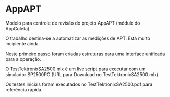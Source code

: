 # AppAPT
Modelo para controle de revisão do projeto AppAPT (módulo do AppColeta).


O trabalho destina-se a automatizar as medições de APT. Está muito incipiente ainda.

Neste primeiro passo foram criadas estruturas para uma interface unificada para a operação.


O TestTektronixSA2500.mlx é um live script para executar com um simulador SP2500PC (URL para Download no TestTektronixSA2500.mlx).

Os testes iniciais foram executados no TestTektronixSA2500.pdf para referência rápida.
